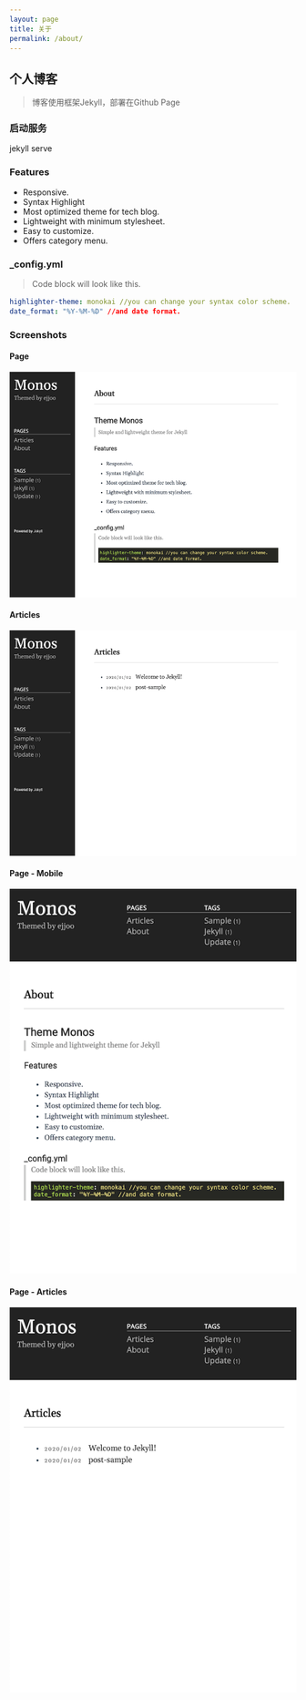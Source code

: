 ```yaml
---
layout: page
title: 关于
permalink: /about/
---
```

## 个人博客

> 博客使用框架Jekyll，部署在Github Page

### 启动服务
jekyll serve


### Features

- Responsive.
- Syntax Highlight
- Most optimized theme for tech blog.
- Lightweight with minimum stylesheet.
- Easy to customize.
- Offers category menu.

### _config.yml

> Code block will look like this.

```yml
highlighter-theme: monokai //you can change your syntax color scheme.
date_format: "%Y-%M-%D" //and date format.
```

### Screenshots

#### Page

![alt text](/public/img/screenshot-1.png)

#### Articles

![alt text](/public/img/screenshot-2.png)

#### Page - Mobile

![alt text](/public/img/screenshot-m1.png)

#### Page - Articles

![alt text](/public/img/screenshot-m2.png)

